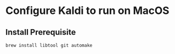 # Configure Kaldi to run on MacOS

## Install Prerequisite
```
brew install libtool git automake

```